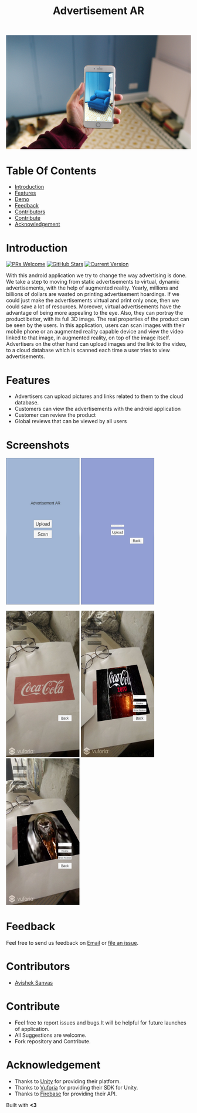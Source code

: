 <h1 align="center"> Advertisement AR </h1> <br>

<p align="center">
  <a href="https://github.com/avisheksanvas/AdvertisementAR">
    <img alt="" title="Vision" src="https://raw.githubusercontent.com/avisheksanvas/AdvertisementAR/master/AR.jpg" width="550">
  </a>
</p>
<p align="center">

# Table Of Contents

- [Introduction](#introduction)
- [Features](#features)
- [Demo](#demo)
- [Feedback](#feedback)
- [Contributors](#contributors)
- [Contribute](#contribute)
- [Acknowledgement](#Acknowledgements)

# Introduction

[![PRs Welcome](https://img.shields.io/badge/PRs-welcome-brightgreen.svg?style=flat-square)](https://github.com/avisheksanvas/AdvertisementAR)
[![GitHub Stars](https://img.shields.io/github/stars/avisheksanvas/AdvertisementAR.svg)](https://github.com/avisheksanvas/AdvertisementAR) 
[![Current Version](https://img.shields.io/badge/version-1.1-green.svg)](https://github.com/avisheksanvas/AdvertisementAR)<br>

<p>
With this android application we try to change the way advertising is done. We take a step to moving from static advertisements to virtual, dynamic advertisements, with the help of augmented reality. Yearly, millions and billions of dollars are wasted on printing advertisement hoardings. If we could just make the advertisements virtual and print only once, then we could save a lot of resources. Moreover, virtual advertisements have the advantage of being more appealing to the eye. Also, they can portray the product better, with its full 3D image. The real properties of the product can be seen by the users. In this application, users can scan images with their mobile phone or an augmented reality capable device and view the video linked to that image, in augmented reality, on top of the image itself. Advertisers on the other hand can upload images and the link to the video, to a cloud database which is scanned each time a user tries to view advertisements.</p>

# Features

* Advertisers can upload pictures and links related to them to the cloud database.
* Customers can view the advertisements with the android application
* Customer can review the product 
* Global reviews that can be viewed by all users

# Screenshots

<img alt="" title="S1" src="S1.jpeg" width="200" height="400">          <img alt="" title="S2" src="S2.jpeg" width="200" height="400">

<img alt="" title="S3" src="S3.jpeg" width="200" height="400">          <img alt="" title="S4" src="S4.jpeg" width="200" height="400">          <img alt="" title="S5" src="S5.jpeg" width="200" height="400">

# Feedback
Feel free to send us feedback on [Email](mailto:avisheksanvas@gmail.com) or [file an issue](https://github.com/avisheksanvas/AdvertisementAR/issues).

# Contributors

<ul>
  <li> <a href="https://github.com/avisheksanvas">Avishek Sanvas</a></li>
</ul>

# Contribute

<ul>
  <li>Feel free to report issues and bugs.It will be helpful for future launches of application.</li>
  <li>All Suggestions are welcome.</li>
  <li>Fork repository and Contribute.</li>
</ul>

# Acknowledgement

<ul>
  <li>Thanks to <a href="https://unity3d.com">Unity</a> for providing their platform.</li>
  <li>Thanks to <a href="https://www.vuforia.com">Vuforia</a> for providing their SDK for Unity.</li>
  <li>Thanks to <a href="https://firebase.google.com">Firebase</a> for providing their API.</li>
</ul>

Built with <strong><3</strong>
